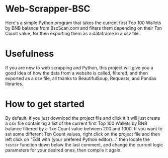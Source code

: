 # Web-Scrapper-BSC
Here's a simple Python program that takes the current first Top 100 Wallets by BNB balance from BscScan.com and filters them depending on their Txn Count value, for then exporting them as a dataframe in a csv file.

# Usefulness 
If you are new to web scrapping and Python, this project will give you a good idea of how the data from a website is called, filtered, and then exported as a csv file, all thanks to BeautifulSoup, Requests, and Pandas libraries.

# How to get started
By default, if you just download the project file and click it it will just create a csv file containing a list of the current first Top 100 Wallets by BNB balance filtered by a Txn Count value between 200 and 1000. If you want to set some different Txn Count values, right click on the project file and then left click on "Edit with (your prefered Python editor)..." then locate the `tester` function down below the last comment, and change the current logic parameters for your desired ones, then compile it again. 
